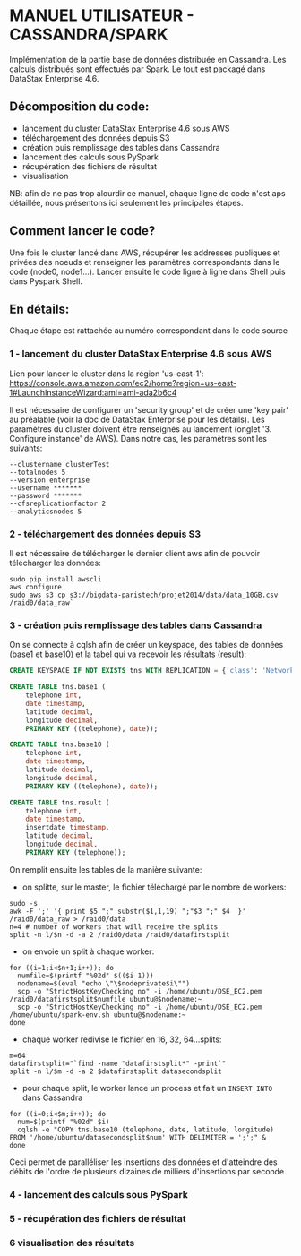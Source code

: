 # MANUEL UTILISATEUR - CASSANDRA/SPARK
Implémentation de la partie base de données distribuée en Cassandra. Les calculs distribués sont effectués par Spark. Le tout est packagé dans DataStax Enterprise 4.6.
## Décomposition du code:
- lancement du cluster DataStax Enterprise 4.6 sous AWS
- téléchargement des données depuis S3 
- création puis remplissage des tables dans Cassandra
- lancement des calculs sous PySpark
- récupération des fichiers de résultat
- visualisation

NB: afin de ne pas trop alourdir ce manuel, chaque ligne de code n'est aps détaillée, nous présentons ici seulement les principales étapes.

## Comment lancer le code?
Une fois le cluster lancé dans AWS, récupérer les addresses publiques et privées des noeuds et renseigner les paramètres correspondants dans le code (node0, node1...). Lancer ensuite le code ligne à ligne dans Shell puis dans Pyspark Shell.

## En détails:
Chaque étape est rattachée au numéro correspondant dans le code source
### 1 - lancement du cluster DataStax Enterprise 4.6 sous AWS
Lien pour lancer le cluster dans la région 'us-east-1':<br>
https://console.aws.amazon.com/ec2/home?region=us-east-1#LaunchInstanceWizard:ami=ami-ada2b6c4

Il est nécessaire de configurer un 'security group' et de créer une 'key pair' au préalable (voir la doc de DataStax Enterprise pour les détails). Les paramètres du cluster doivent être renseignés au lancement (onglet '3. Configure instance' de AWS). Dans notre cas, les paramètres sont les suivants:<br>
```
--clustername clusterTest
--totalnodes 5
--version enterprise
--username *******
--password *******
--cfsreplicationfactor 2
--analyticsnodes 5
```

### 2 - téléchargement des données depuis S3 
Il est nécessaire de télécharger le dernier client aws afin de pouvoir télécharger les données:<br>
```shell
sudo pip install awscli
aws configure
sudo aws s3 cp s3://bigdata-paristech/projet2014/data/data_10GB.csv /raid0/data_raw`
```

### 3 - création puis remplissage des tables dans Cassandra
On se connecte à cqlsh afin de créer un keyspace, des tables de données (base1 et base10) et la tabel qui va recevoir les résultats (result):
```sql
CREATE KEYSPACE IF NOT EXISTS tns WITH REPLICATION = {'class': 'NetworkTopologyStrategy', 'Analytics' : 2};

CREATE TABLE tns.base1 (
	telephone int,
	date timestamp, 
	latitude decimal, 
	longitude decimal, 
	PRIMARY KEY ((telephone), date));

CREATE TABLE tns.base10 (
	telephone int,
	date timestamp, 
	latitude decimal, 
	longitude decimal, 
	PRIMARY KEY ((telephone), date));

CREATE TABLE tns.result (
	telephone int,
	date timestamp, 
	insertdate timestamp,
	latitude decimal, 
	longitude decimal, 
	PRIMARY KEY (telephone));
```
On remplit ensuite les tables de la manière suivante:
- on splitte, sur le master, le fichier téléchargé par le nombre de workers:
```shell
sudo -s
awk -F ';' '{ print $5 ";" substr($1,1,19) ";"$3 ";" $4  }' /raid0/data_raw > /raid0/data
n=4 # number of workers that will receive the splits
split -n l/$n -d -a 2 /raid0/data /raid0/datafirstsplit
```
- on envoie un split à chaque worker:
```shell
for ((i=1;i<$n+1;i++)); do
  numfile=$(printf "%02d" $(($i-1)))
  nodename=$(eval "echo \"\$nodeprivate$i\"")
  scp -o "StrictHostKeyChecking no" -i /home/ubuntu/DSE_EC2.pem /raid0/datafirstsplit$numfile ubuntu@$nodename:~
  scp -o "StrictHostKeyChecking no" -i /home/ubuntu/DSE_EC2.pem /home/ubuntu/spark-env.sh ubuntu@$nodename:~
done
```
- chaque worker redivise le fichier en 16, 32, 64...splits:
```shell
m=64
datafirstsplit="`find -name "datafirstsplit*" -print`"
split -n l/$m -d -a 2 $datafirstsplit datasecondsplit
```
- pour chaque split, le worker lance un process et fait un `INSERT INTO` dans Cassandra
```shell
for ((i=0;i<$m;i++)); do
  num=$(printf "%02d" $i)
  cqlsh -e "COPY tns.base10 (telephone, date, latitude, longitude) FROM '/home/ubuntu/datasecondsplit$num' WITH DELIMITER = ';';" &
done
```
Ceci permet de paralléliser les insertions des données et d'atteindre des débits de l'ordre de plusieurs dizaines de milliers d'insertions par seconde.

### 4 - lancement des calculs sous PySpark

### 5 - récupération des fichiers de résultat

### 6 visualisation des résultats
